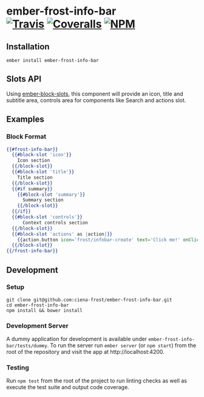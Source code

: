 [ci-img]: https://travis-ci.org/ciena-frost/ember-frost-info-bar.svg "Build Status"
[ci-url]: https://travis-ci.org/ciena-frost/ember-frost-info-bar

[cov-img]: https://coveralls.io/repos/github/ciena-frost/ember-frost-info-bar/badge.svg?branch=master "Code Coverage"
[cov-url]: https://coveralls.io/github/ciena-frost/ember-frost-info-bar

[npm-img]: https://img.shields.io/npm/v/ember-frost-info-bar.svg "NPM Version"
[npm-url]: https://www.npmjs.com/package/ember-frost-info-bar

# ember-frost-info-bar <br /> [![Travis][ci-img]][ci-url] [![Coveralls][cov-img]][cov-url] [![NPM][npm-img]][npm-url]

## Installation
```
ember install ember-frost-info-bar
```

## Slots API

Using [ember-block-slots](https://github.com/ciena-blueplanet/ember-block-slots), this component will provide an icon, title and subtitle area, controls area for components like Search and actions slot.

## Examples
### Block Format
```handlebars
{{#frost-info-bar}}
  {{#block-slot 'icon'}}
    Icon section
  {{/block-slot}}
  {{#block-slot 'title'}}
    Title section
  {{/block-slot}}
  {{#if summary}}
    {{#block-slot 'summary'}}
      Summary section
    {{/block-slot}}
  {{/if}}
  {{#block-slot 'controls'}}
      Context controls section
  {{/block-slot}}
  {{#block-slot 'actions' as |action|}}
    {{action.button icon='frost/infobar-create' text='Click me!' onClick=(action 'triggerAction')}}
  {{/block-slot}}
{{/frost-info-bar}}
```

## Development
### Setup
```
git clone git@github.com:ciena-frost/ember-frost-info-bar.git
cd ember-frost-info-bar
npm install && bower install
```

### Development Server
A dummy application for development is available under `ember-frost-info-bar/tests/dummy`.
To run the server run `ember server` (or `npm start`) from the root of the repository and
visit the app at http://localhost:4200.

### Testing
Run `npm test` from the root of the project to run linting checks as well as execute the test suite
and output code coverage.
